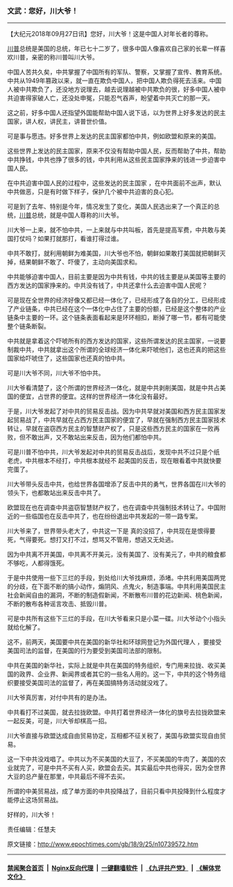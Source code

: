 ### 文武：您好，川大爷！
------------------------

<p>【大纪元2018年09月27日讯】您好，川大爷！这是中国人对年长者的尊称。</p>
<p><a href="http://www.epochtimes.com/gb/tag/%E5%B7%9D%E6%99%AE.html">川普</a>总统是美国的总统，年已七十二岁了，很多中国人像喜欢自己家的长辈一样喜欢川普，亲密的称川普叫川大爷。</p>
<p>中国人苦共久矣，中共掌握了中国所有的军队、警察，又掌握了宣传、教育系统。中共从1949年篡政以来，就一直在欺负中国人，把中国人欺负得死去活来。中国人被中共欺负了，还没地方说理去，越去说理越被中共欺负的很，好多中国人被中共迫害得家破人亡，还没处申冤，只能忍气吞声，盼望着中共灭亡的那一天。</p>
<p>这之前，好多中国人还指望外国能帮助中国人说下话，以为世界上好多发达的民主国家，讲人权，讲民主，讲普世价值。</p>
<p>可是事与愿违。好多世界上发达的民主国家都怕中共，例如欧盟和原来的美国。</p>
<p>这些世界上发达的民主国家，原来不仅没有帮助中国人民，反而帮助了中共，帮助中共挣钱，中共也挣了很多的钱，中共利用从这些民主国家挣来的钱进一步迫害中国人民。</p>
<p>在中共迫害中国人民的过程中，这些发达的民主国家 ，在中共面前不出声，默认中共做恶，只是有时做下样子，保护几个被中共迫害的良心犯。</p>
<p>可是到了去年、特别是今年，情况发生了变化，美国人民选出来了一个真正的总统，<a href="http://www.epochtimes.com/gb/tag/%E5%B7%9D%E6%99%AE.html">川普</a>总统，就是中国人尊称的川大爷。</p>
<p>川大爷一上来，就不怕中共，一上来就与中共叫板，首先是提高军费，中共敢与美国打仗吗？如果打就那打，看谁打得过谁。</p>
<p>中共不敢打，就利用朝鲜为难美国，川大爷也不怕，朝鲜如果敢打美国就把朝鲜灭掉，结果朝鲜不敢了、吓傻了，主动向美国求和。</p>
<p>中共能够迫害中国人，目前主要是因为中共有钱，中共的钱主要是从美国等主要的西方发达的国家挣来的。中共没有钱了，中共还拿什么去迫害中国人民呢？</p>
<p>可是现在全世界的经济好像又都已经一体化了，已经形成了各自的分工，已经形成了产业链条，中共已经在这个一体化中占住了主要的份额，已经是这个整体的产业链条中主要的一环。这个链条表面看起来是环环相扣，断掉了哪一节，都有可能使整个链条断裂。</p>
<p>中共就是拿着这个吓唬所有的西方发达的国家，这些所谓发达的民主国家，一说要制裁中共，中共就拿出这个所谓的全球经济一体化来吓唬他们，这也还真的把这些国家给吓唬住了，这些国家也还真的怕中共。</p>
<p>可是川大爷不同，川大爷不怕中共。</p>
<p>川大爷看清楚了，这个所谓的世界经济一体化，就是中共剥削美国，就是中共占美国的便宜，占世界的便宜。这样的世界经济一体化没有最好。</p>
<p>于是，川大爷发起了对中共的贸易反击战。因为中共早就对美国和西方民主国家发起贸易战了，中共早就在占西方民主国家的便宜了，早就在强制西方民主国家技术转让，早就在盗窃西方民主的智慧财产权了，只是这些西方民主的国家在一败再败，但不敢出声，又不敢站出来反击，因为他们都怕中共。</p>
<p>可是川普不怕中共，川大爷发起对中共的贸易反击战后，发现中共不过只是个纸 老虎，中共根本不经打，中共根本就经不 起美国的反击，现在眼看着中共就快要完蛋了。</p>
<p>川大爷带头反击中共，也给世界各国增添了反击中共的勇气，世界各国在川大爷的领头下，也都敢站出来反击中共了。</p>
<p>欧盟现在也在调查中共盗窃智慧财产权了，也在调查中共强制技术转让了。中国附近的一些临国也在反击中共了，也在纷纷退出中共发起的一带一路专案。</p>
<p>川大爷来了，世界带头老大了，中共这一下是 真的没招了，中共现在是恨得要死，气得要死。想打又打不过，想骂又不管用，想逃又无处逃。</p>
<p>因为中共离不开美国，中共离不开美元，没有美国了、没有美元了，中共的粮食都不够吃，人都得饿死。</p>
<p>于是中共使用一些下三烂的手段，到处给川大爷找麻烦，添堵。中共利用美国两党的分歧，在下面不断的搞小动作，煽阴风、点鬼火，制造事端。中共利用美国民主社会新闻自由的漏洞，不断的制造假新闻，不断散布川普的花边新闻、桃色新闻，不断的散布各种谣言攻击、抵毁川普。</p>
<p>可是中共所有这些下三烂的手段，在川大爷看来只是小菜一碟。川大爷动个小指头就给化解了。</p>
<p>这不，前两天，美国要中共在美国的新华社和环球网登记为外国代理人 ，要接受美国司法的监督，在美国的行为要受到美国司法部的限制。</p>
<p>中共在美国的新华社，实际上就是中共在美国的特务组织，专门用来拉拢、收买美国的政界、企业界、新闻界或者其它的一些名人用的。这一下，中共的这个特务组织要接受美国司法的监督了，再在美国搞特务活动就没戏了。</p>
<p>川大爷真厉害，对付中共有的是办法。</p>
<p>中共看打不过美国，就去拉拢欧盟。中共打着世界经济一体化的旗号去拉拢欧盟来一起反美，可是，川大爷却棋高一招。</p>
<p>川大爷直接与欧盟达成自由贸易协定，互相都不征关税了，美国与欧盟实现自由贸易。</p>
<p>这一下中共没戏唱了。中共以为不买美国的大豆了，不买美国的牛肉了，美国的农业就完了，可是中共不买有人买，欧盟会去买。其实最后中共也得买，因为全世界大豆的总产量在那里，中共最后不得不去买。</p>
<p>所谓的中美贸易战，成了单方面的中共投降战了，目前只看中共投降到什么程度才能停止这场贸易战。</p>
<p>好样的，川大爷！</p>
<p>责任编辑：任慧夫</p>

原文链接：http://www.epochtimes.com/gb/18/9/25/n10739572.htm


------------------------
#### [禁闻聚合首页](https://github.com/gfw-breaker/banned-news/blob/master/README.md) &nbsp;|&nbsp; [Nginx反向代理](https://github.com/gfw-breaker/open-proxy/blob/master/README.md) &nbsp;|&nbsp; [一键翻墙软件](https://github.com/gfw-breaker/nogfw/blob/master/README.md) &nbsp;|&nbsp; [《九评共产党》](https://github.com/gfw-breaker/9ping.md/blob/master/README.md#九评之一评共产党是什么) &nbsp;|&nbsp; [《解体党文化》](https://github.com/gfw-breaker/jtdwh.md/blob/master/README.md#绪论)